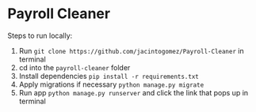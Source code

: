 # Payroll Cleaner

Steps to run locally:
1. Run `git clone https://github.com/jacintogomez/Payroll-Cleaner` in terminal
2. cd into the `payroll-cleaner` folder
3. Install dependencies `pip install -r requirements.txt`
3. Apply migrations if necessary `python manage.py migrate` 
4. Run app `python manage.py runserver` and click the link that pops up in terminal
